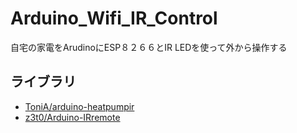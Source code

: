 # Arduino_Wifi_IR_Control
自宅の家電をArudinoにESP８２６６とIR LEDを使って外から操作する

## ライブラリ
* [ToniA/arduino-heatpumpir](https://github.com/ToniA/arduino-heatpumpir) 
* [z3t0/Arduino-IRremote](https://github.com/z3t0/Arduino-IRremote)
